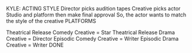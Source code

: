 KYLE: ACTING STYLE
Director picks audition tapes
Creative picks actor
Studio and platform then make final approval
So, the actor wants to match the style of the creative
PLATFORMS

Theatrical Release Comedy
Creative = Star
Theatrical Release Drama
Creative = Director
Episodic Comedy
Creative = Writer
Episodic Drama
Creative = Writer
DONE
